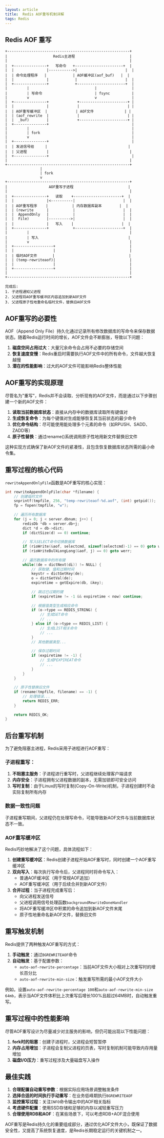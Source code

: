 ```yaml
---
layout: article
title:  Redis AOF重写机制详解
tags: Redis
---
```


## Redis AOF 重写


```
+--------------------------------------------------------+
|                     Redis主进程                         |
|                                                        |
|  +---------------+   写命令   +----------------------+  |
|  |               |----------->|                      |  |
|  | 命令处理程序   |            | AOF缓冲区(aof_buf)   |  |
|  |               |            |                      |  |
|  +---------------+            +----------------------+  |
|         |                              |                |
|         | 写命令                        | fsync          |
|         v                              v                |
|  +---------------+             +----------------------+ |
|  |               |             |                      | |
|  | AOF重写缓冲区  |             | AOF文件              | |
|  | (aof_rewrite  |             |                      | |
|  |  _buf)        |             +----------------------+ |
|  +---------------+                                      |
|         |                                               |
|         | fork                                          |
|         v                                               |
|  +---------------+                                      |
|  | 发送信号给     |                                     |
|  | 父进程         |                                     |
|  +---------------+                                      |
|                                                        |
+--------------------------------------------------------+
                |
                | fork
                v
+--------------------------------------------------------+
|                   AOF重写子进程                         |
|                                                        |
|  +---------------+   读取    +----------------------+  |
|  |               |<----------|                      |  |
|  | AOF重写程序    |           | 内存数据库副本        |  |
|  | (rewrite      |           |                      |  |
|  |  AppendOnly   |           |                      |  |
|  |  File)        |---------->|                      |  |
|  |               |   写入    |                      |  |
|  +---------------+           +----------------------+  |
|         |                                              |
|         | 写入                                         |
|         v                                              |
|  +------------------+                                  |
|  |                  |                                  |
|  | 临时AOF文件       |                                  |
|  | (temp-rewriteaof)|                                  |
|  |                  |                                  |
|  +------------------+                                  |
|                                                        |
+--------------------------------------------------------+

完成后:
1. 子进程通知父进程
2. 父进程将AOF重写缓冲区内容追加到新AOF文件
3. 父进程原子性地重命名临时文件，替换旧AOF文件
```

## AOF重写的必要性

AOF（Append Only File）持久化通过记录所有修改数据库的写命令来保存数据状态。随着Redis运行时间的增长，AOF文件会不断膨胀，导致以下问题：

1. **磁盘空间占用过大**：大量冗余命令会占用不必要的存储空间
2. **恢复速度变慢**：Redis重启时需要执行AOF文件中的所有命令，文件越大恢复越慢
3. **潜在的性能影响**：过大的AOF文件可能影响Redis整体性能

## AOF重写的实现原理

尽管名为"重写"，Redis并不会读取、分析现有的AOF文件，而是通过以下步骤创建一个新的AOF文件：

1. **读取当前数据库状态**：直接从内存中的数据库读取所有键值对
2. **生成恢复命令**：为每个键值对生成能够恢复其当前状态的最少命令
3. **优化命令结构**：尽可能使用能处理多个元素的命令（如RPUSH、SADD、ZADD等）
4. **原子性替换**：通过rename()系统调用原子性地用新文件替换旧文件

这种实现方式确保了新AOF文件的紧凑性，且包含恢复数据库状态所需的最小命令集。

## 重写过程的核心代码

`rewriteAppendOnlyFile`函数是AOF重写的核心实现：

```c
int rewriteAppendOnlyFile(char *filename) {
    // 创建临时文件
    snprintf(tmpfile, 256, "temp-rewriteaof-%d.aof", (int) getpid());
    fp = fopen(tmpfile, "w");
    
    // 遍历所有数据库
    for (j = 0; j < server.dbnum; j++) {
        redisDb *db = server.db+j;
        dict *d = db->dict;
        if (dictSize(d) == 0) continue;
        
        // 写入SELECT命令切换数据库
        if (rioWrite(&aof, selectcmd, sizeof(selectcmd)-1) == 0) goto werr;
        if (rioWriteBulkLongLong(&aof, j) == 0) goto werr;
        
        // 遍历数据库中的所有键
        while((de = dictNext(di)) != NULL) {
            // 获取键、值和过期时间
            keystr = dictGetKey(de);
            o = dictGetVal(de);
            expiretime = getExpire(db, &key);
            
            // 跳过已过期的键
            if (expiretime != -1 && expiretime < now) continue;
            
            // 根据值类型生成相应命令
            if (o->type == REDIS_STRING) {
                // 生成SET命令
                // ...
            } else if (o->type == REDIS_LIST) {
                // 生成LIST相关命令
                // ...
            }
            // 其他数据类型...
            
            // 保存过期时间
            if (expiretime != -1) {
                // 生成PEXPIREAT命令
                // ...
            }
        }
    }
    
    // 原子性替换旧文件
    if (rename(tmpfile, filename) == -1) {
        // 处理错误...
        return REDIS_ERR;
    }
    
    return REDIS_OK;
}
```

## 后台重写机制

为了避免阻塞主进程，Redis采用子进程进行AOF重写：

### 子进程重写：

1. **不阻塞主服务**：子进程进行重写时，父进程继续处理客户端请求
2. **内存安全**：子进程拥有父进程数据的副本，无需加锁即可安全访问
3. **写时复制**：由于Linux的写时复制(Copy-On-Write)机制，子进程创建时不会实际复制所有内存

### 数据一致性问题

子进程重写期间，父进程仍在处理写命令，可能导致新AOF文件与当前数据库状态不一致。

### AOF重写缓冲区

Redis巧妙地解决了这个问题，具体流程如下：

1. **创建重写缓冲区**：Redis创建子进程开始AOF重写时，同时创建一个AOF重写缓冲区
2. **双向写入**：每次执行写命令后，父进程同时将命令写入：
   - 普通AOF缓冲区（用于常规AOF追加）
   - AOF重写缓冲区（用于后续合并到新AOF文件）
3. **合并过程**：当子进程完成重写后：
   - 向父进程发送信号
   - 父进程调用信号处理函数`backgroundRewriteDoneHandler`
   - 将AOF重写缓冲区中积累的命令追加到新AOF文件末尾
   - 原子性地重命名新AOF文件，替换旧文件

## 重写触发机制

Redis提供了两种触发AOF重写的方式：

1. **手动触发**：通过`BGREWRITEAOF`命令
2. **自动触发**：基于配置参数：
   - `auto-aof-rewrite-percentage`：当前AOF文件大小相对上次重写时的增长百分比
   - `auto-aof-rewrite-min-size`：触发重写所需的最小AOF文件大小

例如，设置`auto-aof-rewrite-percentage 100`和`auto-aof-rewrite-min-size 64mb`，表示当AOF文件体积比上次重写后增长100%且超过64MB时，自动触发重写。

## 重写过程中的性能影响

尽管AOF重写设计为尽量减少对主服务的影响，但仍可能出现以下性能问题：

1. **fork时的阻塞**：创建子进程时，父进程会短暂暂停
2. **内存占用增加**：子进程会复制父进程的页表，写时复制机制可能导致内存用量增加
3. **磁盘I/O压力**：重写过程涉及大量磁盘写入操作

## 最佳实践

1. **合理配置自动重写参数**：根据实际应用场景调整触发条件
2. **选择合适的时间执行手动重写**：在业务低峰期执行`BGREWRITEAOF`
3. **监控重写过程**：关注`INFO`命令输出中的AOF相关指标
4. **考虑硬件配置**：使用SSD存储和足够的内存以减轻重写压力
5. **合理使用RDB和AOF**：在某些场景下，可以考虑RDB+AOF混合使用

AOF重写是Redis持久化的重要组成部分，通过优化AOF文件大小，既保证了数据安全性，又提高了系统恢复速度，是Redis长期稳定运行的关键机制之一。